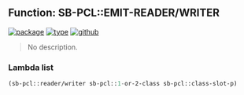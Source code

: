 ## Function: SB-PCL::EMIT-READER/WRITER
[![package](https://img.shields.io/badge/Package-SB--PCL-5f9ea0.svg?style=social&colorA=999999)](../) [![type](https://img.shields.io/badge/Type-Function-5f9ea0.svg?style=social&colorA=999999)](../#function) [![github](https://img.shields.io/badge/GitHub-View_the_source-5f9ea0.svg?style=social&colorA=999999&logo=github)](https://github.com/sbcl/sbcl/blob/master/src/pcl/dlisp.lisp/) 

> No description.

### Lambda list
```cl
(sb-pcl::reader/writer sb-pcl::1-or-2-class sb-pcl::class-slot-p)
```
